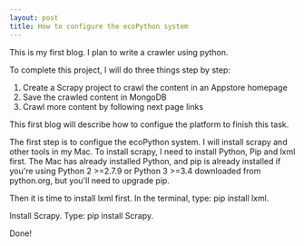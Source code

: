 ```yaml
---
layout: post
title: How to configure the ecoPython system
---
```

  This is my first blog. I plan to write a crawler using python.
  
  To complete this project, I will do three things step by step:
  1. Create a Scrapy project to crawl the content in an Appstore homepage
  2. Save the crawled content in MongoDB
  3. Crawl more content by following next page links
  
  This first blog will describe how to configue the platform to finish this task.

  The first step is to configue the ecoPython system. I will install scrapy and other tools in my Mac.
  To install scrapy, I need to install Python, Pip and lxml first. The Mac has already installed Python, and  pip is already installed if you're using Python 2 >=2.7.9 or Python 3 >=3.4 downloaded from python.org, but you'll need to upgrade pip.
  
  Then it is time to install lxml first. In the terminal, type: pip install lxml.
  
  Install Scrapy. Type: pip install Scrapy.
  
  Done!



